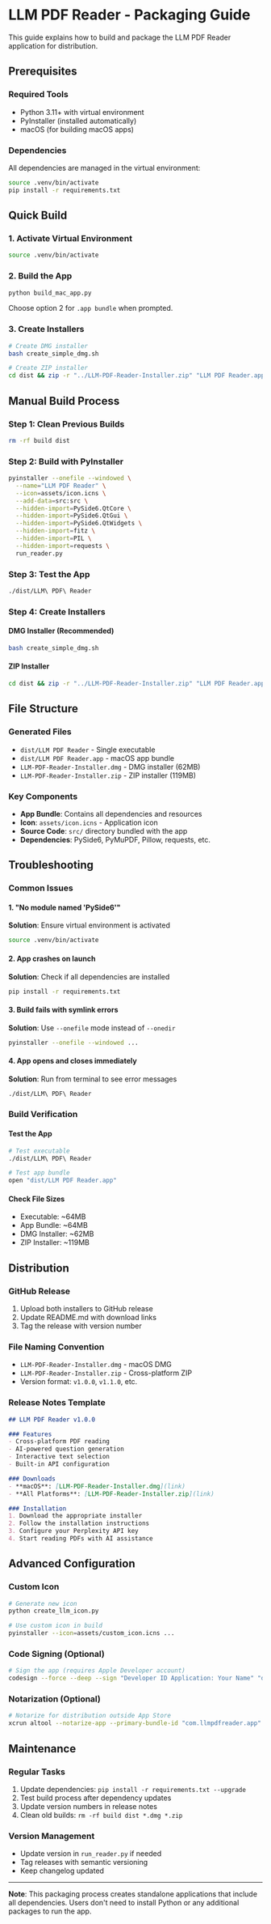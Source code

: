 # LLM PDF Reader - Packaging Guide

This guide explains how to build and package the LLM PDF Reader application for distribution.

## Prerequisites

### Required Tools
- Python 3.11+ with virtual environment
- PyInstaller (installed automatically)
- macOS (for building macOS apps)

### Dependencies
All dependencies are managed in the virtual environment:
```bash
source .venv/bin/activate
pip install -r requirements.txt
```

## Quick Build

### 1. Activate Virtual Environment
```bash
source .venv/bin/activate
```

### 2. Build the App
```bash
python build_mac_app.py
```
Choose option 2 for `.app bundle` when prompted.

### 3. Create Installers
```bash
# Create DMG installer
bash create_simple_dmg.sh

# Create ZIP installer
cd dist && zip -r "../LLM-PDF-Reader-Installer.zip" "LLM PDF Reader.app" && cd ..
```

## Manual Build Process

### Step 1: Clean Previous Builds
```bash
rm -rf build dist
```

### Step 2: Build with PyInstaller
```bash
pyinstaller --onefile --windowed \
  --name="LLM PDF Reader" \
  --icon=assets/icon.icns \
  --add-data=src:src \
  --hidden-import=PySide6.QtCore \
  --hidden-import=PySide6.QtGui \
  --hidden-import=PySide6.QtWidgets \
  --hidden-import=fitz \
  --hidden-import=PIL \
  --hidden-import=requests \
  run_reader.py
```

### Step 3: Test the App
```bash
./dist/LLM\ PDF\ Reader
```

### Step 4: Create Installers

#### DMG Installer (Recommended)
```bash
bash create_simple_dmg.sh
```

#### ZIP Installer
```bash
cd dist && zip -r "../LLM-PDF-Reader-Installer.zip" "LLM PDF Reader.app" && cd ..
```

## File Structure

### Generated Files
- `dist/LLM PDF Reader` - Single executable
- `dist/LLM PDF Reader.app` - macOS app bundle
- `LLM-PDF-Reader-Installer.dmg` - DMG installer (62MB)
- `LLM-PDF-Reader-Installer.zip` - ZIP installer (119MB)

### Key Components
- **App Bundle**: Contains all dependencies and resources
- **Icon**: `assets/icon.icns` - Application icon
- **Source Code**: `src/` directory bundled with the app
- **Dependencies**: PySide6, PyMuPDF, Pillow, requests, etc.

## Troubleshooting

### Common Issues

#### 1. "No module named 'PySide6'"
**Solution**: Ensure virtual environment is activated
```bash
source .venv/bin/activate
```

#### 2. App crashes on launch
**Solution**: Check if all dependencies are installed
```bash
pip install -r requirements.txt
```

#### 3. Build fails with symlink errors
**Solution**: Use `--onefile` mode instead of `--onedir`
```bash
pyinstaller --onefile --windowed ...
```

#### 4. App opens and closes immediately
**Solution**: Run from terminal to see error messages
```bash
./dist/LLM\ PDF\ Reader
```

### Build Verification

#### Test the App
```bash
# Test executable
./dist/LLM\ PDF\ Reader

# Test app bundle
open "dist/LLM PDF Reader.app"
```

#### Check File Sizes
- Executable: ~64MB
- App Bundle: ~64MB
- DMG Installer: ~62MB
- ZIP Installer: ~119MB

## Distribution

### GitHub Release
1. Upload both installers to GitHub release
2. Update README.md with download links
3. Tag the release with version number

### File Naming Convention
- `LLM-PDF-Reader-Installer.dmg` - macOS DMG
- `LLM-PDF-Reader-Installer.zip` - Cross-platform ZIP
- Version format: `v1.0.0`, `v1.1.0`, etc.

### Release Notes Template
```markdown
## LLM PDF Reader v1.0.0

### Features
- Cross-platform PDF reading
- AI-powered question generation
- Interactive text selection
- Built-in API configuration

### Downloads
- **macOS**: [LLM-PDF-Reader-Installer.dmg](link)
- **All Platforms**: [LLM-PDF-Reader-Installer.zip](link)

### Installation
1. Download the appropriate installer
2. Follow the installation instructions
3. Configure your Perplexity API key
4. Start reading PDFs with AI assistance
```

## Advanced Configuration

### Custom Icon
```bash
# Generate new icon
python create_llm_icon.py

# Use custom icon in build
pyinstaller --icon=assets/custom_icon.icns ...
```

### Code Signing (Optional)
```bash
# Sign the app (requires Apple Developer account)
codesign --force --deep --sign "Developer ID Application: Your Name" "dist/LLM PDF Reader.app"
```

### Notarization (Optional)
```bash
# Notarize for distribution outside App Store
xcrun altool --notarize-app --primary-bundle-id "com.llmpdfreader.app" --username "your-apple-id" --password "app-specific-password" --file "LLM-PDF-Reader-Installer.dmg"
```

## Maintenance

### Regular Tasks
1. Update dependencies: `pip install -r requirements.txt --upgrade`
2. Test build process after dependency updates
3. Update version numbers in release notes
4. Clean old builds: `rm -rf build dist *.dmg *.zip`

### Version Management
- Update version in `run_reader.py` if needed
- Tag releases with semantic versioning
- Keep changelog updated

---

**Note**: This packaging process creates standalone applications that include all dependencies. Users don't need to install Python or any additional packages to run the app.
